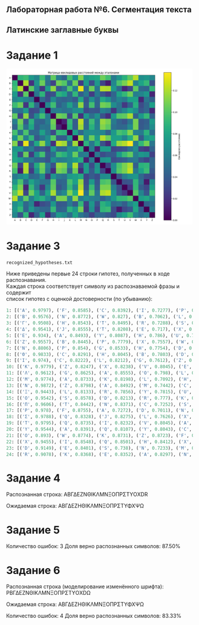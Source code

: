 ## Лабораторная работа №6. Сегментация текста
## Латинские заглавные буквы
# Задание 1
![](output_recognition/distance_matrix.png)  

# Задание 3


`recognized_hypotheses.txt`

Ниже приведены первые 24 строки гипотез, полученных в ходе распознавания.  
Каждая строка соответствует символу из распознаваемой фразы и содержит  
список гипотез с оценкой достоверности (по убыванию):

```python
1: [('A', 0.9797), ('F', 0.8585), ('C', 0.8392), ('I', 0.7277), ('P', 0.7097), ('T', 0.7093), ('H', 0.6907), ('J', 0.6735), ('R', 0.6586)]
2: [('Β', 0.9576), ('N', 0.8772), ('W', 0.827), ('B', 0.7062), ('L', 0.7053), ('G', 0.7047), ('U', 0.6719), ('Z', 0.6658), ('A', 0.6626)]
3: [('Γ', 0.9508), ('H', 0.8543), ('T', 0.8495), ('R', 0.7288), ('S', 0.6732), ('W', 0.6646), ('K', 0.6338), ('B', 0.6303), ('I', 0.6102)]
4: [('Δ', 0.9541), ('J', 0.8555), ('T', 0.8208), ('E', 0.717), ('X', 0.7167), ('G', 0.694), ('Q', 0.6919), ('B', 0.6829), ('M', 0.6145)]
5: [('Ε', 0.934), ('A', 0.8493), ('Y', 0.8087), ('H', 0.786), ('U', 0.7656), ('B', 0.7333), ('J', 0.6438), ('W', 0.629), ('Q', 0.605)]
6: [('Ζ', 0.9557), ('B', 0.8445), ('P', 0.7779), ('X', 0.7557), ('W', 0.7527), ('I', 0.751), ('O', 0.7485), ('Z', 0.6531), ('R', 0.6307)]
7: [('N', 0.8806), ('P', 0.854), ('G', 0.8533), ('H', 0.7754), ('D', 0.7062), ('M', 0.6822), ('C', 0.6713), ('Η', 0.6697), ('S', 0.6248), ('K', 0.6132)]
8: [('Θ', 0.9833), ('C', 0.8291), ('H', 0.8045), ('B', 0.7803), ('D', 0.7195), ('Q', 0.6986), ('E', 0.6894), ('T', 0.6449), ('N', 0.6373)]
9: [('Ι', 0.974), ('C', 0.8222), ('L', 0.8212), ('G', 0.7612), ('Z', 0.7378), ('V', 0.7006), ('H', 0.6826), ('S', 0.6002), ('K', 0.6001)]
10: [('Κ', 0.9779), ('Z', 0.8247), ('X', 0.8238), ('V', 0.8045), ('E', 0.7723), ('S', 0.7076), ('D', 0.663), ('M', 0.644), ('W', 0.627)]
11: [('Λ', 0.9612), ('G', 0.8625), ('A', 0.8555), ('O', 0.798), ('L', 0.76), ('E', 0.717), ('I', 0.6643), ('P', 0.6241), ('K', 0.608)]
12: [('Μ', 0.9774), ('A', 0.8733), ('K', 0.8198), ('L', 0.7092), ('H', 0.704), ('V', 0.6489), ('B', 0.6365), ('X', 0.6125), ('D', 0.6077)]
13: [('Ν', 0.9872), ('Z', 0.8798), ('A', 0.8492), ('M', 0.7442), ('C', 0.7258), ('V', 0.6532), ('W', 0.653), ('F', 0.6398), ('I', 0.6374)]
14: [('Ξ', 0.9443), ('L', 0.8133), ('R', 0.7856), ('Y', 0.7815), ('U', 0.7153), ('W', 0.7098), ('T', 0.6656), ('C', 0.6407), ('B', 0.6382)]
15: [('Ο', 0.9542), ('S', 0.8578), ('D', 0.8213), ('R', 0.777), ('K', 0.7525), ('A', 0.7302), ('G', 0.7074), ('Z', 0.622), ('B', 0.6152)]
16: [('Π', 0.9606), ('T', 0.8442), ('N', 0.8371), ('C', 0.7252), ('S', 0.682), ('G', 0.6679), ('M', 0.6654), ('L', 0.642), ('E', 0.6335)]
17: [('Ρ', 0.978), ('F', 0.8755), ('A', 0.7272), ('D', 0.7011), ('N', 0.661), ('X', 0.6418), ('R', 0.6361), ('O', 0.6259), ('Q', 0.6232)]
18: [('Σ', 0.9788), ('Q', 0.8328), ('J', 0.8275), ('L', 0.7626), ('X', 0.7551), ('C', 0.7449), ('D', 0.7263), ('R', 0.6996), ('T', 0.6878)]
19: [('Τ', 0.9795), ('Q', 0.8735), ('I', 0.8232), ('V', 0.8045), ('A', 0.7621), ('C', 0.7554), ('L', 0.6963), ('X', 0.6921), ('E', 0.6299)]
20: [('Υ', 0.9544), ('A', 0.8391), ('Q', 0.8107), ('Y', 0.8043), ('C', 0.8032), ('T', 0.7989), ('E', 0.6527), ('N', 0.6474), ('D', 0.6254)]
21: [('O', 0.893), ('W', 0.8774), ('K', 0.8731), ('Z', 0.8723), ('F', 0.8611), ('Q', 0.8518), ('X', 0.7788), ('N', 0.7416), ('M', 0.6753), ('Φ', 0.6333)]
22: [('Χ', 0.9455), ('I', 0.8548), ('Q', 0.8501), ('H', 0.8412), ('X', 0.8), ('Y', 0.7904), ('B', 0.7844), ('D', 0.7763), ('C', 0.6503)]
23: [('D', 0.9149), ('E', 0.8401), ('S', 0.738), ('N', 0.7233), ('M', 0.696), ('V', 0.6931), ('Q', 0.6722), ('W', 0.656), ('Z', 0.6444), ('Ψ', 0.6237)]
24: [('R', 0.9078), ('K', 0.8368), ('E', 0.8352), ('A', 0.8297), ('N', 0.8172), ('L', 0.7944), ('B', 0.6833), ('P', 0.639), ('Ω', 0.6239), ('C', 0.6111)]


```
# Задание 4

Распознанная строка:
AΒΓΔΕΖNΘΙΚΛΜΝΞΟΠΡΣΤΥOΧDR


Ожидаемая строка:
AΒΓΔΕΖΗΘΙΚΛΜΝΞΟΠΡΣΤΥΦΧΨΩ



# Задание 5

Количество ошибок: 3
Доля верно распознанных символов: 87.50%


# Задание 6

Распознанная строка (моделирование изменённого шрифта):
PΒΓΔΕΖNΘΙΚΛΜΝΞΟΠΡΣΤΥOΧDΩ

Ожидаемая строка:
AΒΓΔΕΖΗΘΙΚΛΜΝΞΟΠΡΣΤΥΦΧΨΩ

Количество ошибок: 4
Доля верно распознанных символов: 83.33%

